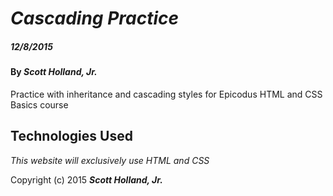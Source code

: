 # _Cascading Practice_

##### _12/8/2015_

#### By _**Scott Holland, Jr.**_

Practice with inheritance and cascading styles for Epicodus HTML and CSS Basics course

## Technologies Used

_This website will exclusively use HTML and CSS_

Copyright (c) 2015 **_Scott Holland, Jr._**
